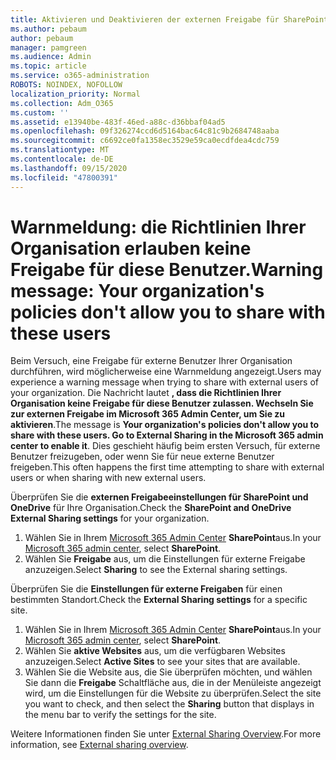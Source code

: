 ```yaml
---
title: Aktivieren und Deaktivieren der externen Freigabe für SharePoint
ms.author: pebaum
author: pebaum
manager: pamgreen
ms.audience: Admin
ms.topic: article
ms.service: o365-administration
ROBOTS: NOINDEX, NOFOLLOW
localization_priority: Normal
ms.collection: Adm_O365
ms.custom: ''
ms.assetid: e13940be-483f-46ed-a88c-d36bbaf04ad5
ms.openlocfilehash: 09f326274ccd6d5164bac64c81c9b2684748aaba
ms.sourcegitcommit: c6692ce0fa1358ec3529e59ca0ecdfdea4cdc759
ms.translationtype: MT
ms.contentlocale: de-DE
ms.lasthandoff: 09/15/2020
ms.locfileid: "47800391"
---
```

# <a name="warning-message-your-organizations-policies-dont-allow-you-to-share-with-these-users"></a><span data-ttu-id="f1eb1-102">Warnmeldung: die Richtlinien Ihrer Organisation erlauben keine Freigabe für diese Benutzer.</span><span class="sxs-lookup"><span data-stu-id="f1eb1-102">Warning message: Your organization's policies don't allow you to share with these users</span></span>

<span data-ttu-id="f1eb1-103">Beim Versuch, eine Freigabe für externe Benutzer Ihrer Organisation durchführen, wird möglicherweise eine Warnmeldung angezeigt.</span><span class="sxs-lookup"><span data-stu-id="f1eb1-103">Users may experience a warning message when trying to share with external users of your organization.</span></span> <span data-ttu-id="f1eb1-104">Die Nachricht lautet **, dass die Richtlinien Ihrer Organisation keine Freigabe für diese Benutzer zulassen. Wechseln Sie zur externen Freigabe im Microsoft 365 Admin Center, um Sie zu aktivieren**.</span><span class="sxs-lookup"><span data-stu-id="f1eb1-104">The message is **Your organization's policies don't allow you to share with these users. Go to External Sharing in the Microsoft 365 admin center to enable it**.</span></span> <span data-ttu-id="f1eb1-105">Dies geschieht häufig beim ersten Versuch, für externe Benutzer freizugeben, oder wenn Sie für neue externe Benutzer freigeben.</span><span class="sxs-lookup"><span data-stu-id="f1eb1-105">This often happens the first time attempting to share with external users or when sharing with new external users.</span></span>

<span data-ttu-id="f1eb1-106">Überprüfen Sie die **externen Freigabeeinstellungen für SharePoint und OneDrive** für Ihre Organisation.</span><span class="sxs-lookup"><span data-stu-id="f1eb1-106">Check the **SharePoint and OneDrive External Sharing settings** for your organization.</span></span>

1. <span data-ttu-id="f1eb1-107">Wählen Sie in Ihrem [Microsoft 365 Admin Center](https://admin.microsoft.com/AdminPortal/Home#/homepage">https://admin.microsoft.com/) **SharePoint**aus.</span><span class="sxs-lookup"><span data-stu-id="f1eb1-107">In your [Microsoft 365 admin center](https://admin.microsoft.com/AdminPortal/Home#/homepage">https://admin.microsoft.com/), select **SharePoint**.</span></span>
3. <span data-ttu-id="f1eb1-108">Wählen Sie **Freigabe** aus, um die Einstellungen für externe Freigabe anzuzeigen.</span><span class="sxs-lookup"><span data-stu-id="f1eb1-108">Select **Sharing** to see the External sharing settings.</span></span>

<span data-ttu-id="f1eb1-109">Überprüfen Sie die **Einstellungen für externe Freigaben** für einen bestimmten Standort.</span><span class="sxs-lookup"><span data-stu-id="f1eb1-109">Check the **External Sharing settings** for a specific site.</span></span>

1. <span data-ttu-id="f1eb1-110">Wählen Sie in Ihrem [Microsoft 365 Admin Center](https://admin.microsoft.com/AdminPortal/Home#/homepage">https://admin.microsoft.com/) **SharePoint**aus.</span><span class="sxs-lookup"><span data-stu-id="f1eb1-110">In your [Microsoft 365 admin center](https://admin.microsoft.com/AdminPortal/Home#/homepage">https://admin.microsoft.com/), select **SharePoint**.</span></span>
2. <span data-ttu-id="f1eb1-111">Wählen Sie **aktive Websites** aus, um die verfügbaren Websites anzuzeigen.</span><span class="sxs-lookup"><span data-stu-id="f1eb1-111">Select **Active Sites** to see your sites that are available.</span></span>
3. <span data-ttu-id="f1eb1-112">Wählen Sie die Website aus, die Sie überprüfen möchten, und wählen Sie dann die **Freigabe** Schaltfläche aus, die in der Menüleiste angezeigt wird, um die Einstellungen für die Website zu überprüfen.</span><span class="sxs-lookup"><span data-stu-id="f1eb1-112">Select the site you want to check, and then select the **Sharing** button that displays in the menu bar to verify the settings for the site.</span></span>

<span data-ttu-id="f1eb1-113">Weitere Informationen finden Sie unter [External Sharing Overview](https://docs.microsoft.com/sharepoint/external-sharing-overview).</span><span class="sxs-lookup"><span data-stu-id="f1eb1-113">For more information, see [External sharing overview](https://docs.microsoft.com/sharepoint/external-sharing-overview).</span></span>